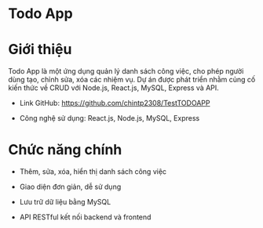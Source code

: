 # Todo App

# Giới thiệu

Todo App là một ứng dụng quản lý danh sách công việc, cho phép người dùng tạo, chỉnh sửa, xóa các nhiệm vụ. Dự án được phát triển nhằm củng cố kiến thức về CRUD với Node.js, React.js, MySQL, Express và API.

- Link GitHub: https://github.com/chintp2308/TestTODOAPP

- Công nghệ sử dụng: React.js, Node.js, MySQL, Express

# Chức năng chính

- Thêm, sửa, xóa, hiển thị danh sách công việc

- Giao diện đơn giản, dễ sử dụng

- Lưu trữ dữ liệu bằng MySQL

- API RESTful kết nối backend và frontend
